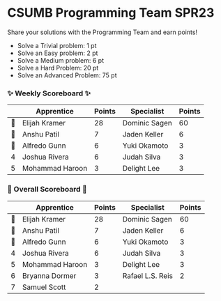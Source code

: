 # CSUMB Programming Team SPR23

Share your solutions with the Programming Team and earn points!

- Solve a Trivial problem: 1 pt
- Solve an Easy problem: 2 pt
- Solve a Medium problem: 6 pt
- Solve a Hard Problem: 20 pt
- Solve an Advanced Problem: 75 pt

### ✨ Weekly Scoreboard ✨
| |Apprentice|Points|Specialist|Points|
|-------|-------|-------|-------|-------|
|🥇|Elijah Kramer|28|Dominic Sagen|60|
|🥈|Anshu Patil|7|Jaden Keller|6|
|🥉|Alfredo Gunn|6|Yuki Okamoto|3|
|4|Joshua Rivera|6|Judah Silva|3|
|5|Mohammad Haroon|3|Delight Lee|3|

### 🏁 Overall Scoreboard 🏁
| |Apprentice|Points|Specialist|Points|
|-------|-------|-------|-------|-------|
|🥇|Elijah Kramer|28|Dominic Sagen|60|
|🥈|Anshu Patil|7|Jaden Keller|6|
|🥉|Alfredo Gunn|6|Yuki Okamoto|3|
|4|Joshua Rivera|6|Judah Silva|3|
|5|Mohammad Haroon|3|Delight Lee|3|
|6|Bryanna Dormer|3|Rafael L.S. Reis|2|
|7|Samuel Scott|2| | |
